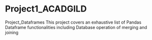 # Project1_ACADGILD
Project_Dataframes
This project covers an exhaustive list of Pandas Dataframe functionalities including Database operation of merging and joining
